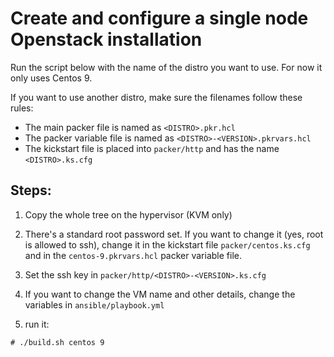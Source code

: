 # Create and configure a single node Openstack installation 

Run the script below with the name of the distro you want to use.
For now it only uses Centos 9.

If you want to use another distro, make sure the filenames follow these rules:

* The main packer file is named as `<DISTRO>.pkr.hcl`
* The packer variable file is named as `<DISTRO>-<VERSION>.pkrvars.hcl`
* The kickstart file is placed into `packer/http` and has the name `<DISTRO>.ks.cfg`

## Steps:

1. Copy the whole tree on the hypervisor (KVM only)

2. There's a standard root password set. If you want to change it 
   (yes, root is allowed to ssh), change it in the kickstart file 
   `packer/centos.ks.cfg` and in the `centos-9.pkrvars.hcl` packer variable
   file.

3. Set the ssh key in `packer/http/<DISTRO>-<VERSION>.ks.cfg`

4. If you want to change the VM name and other details, change the variables in `ansible/playbook.yml`

5. run it:
```
# ./build.sh centos 9
```


